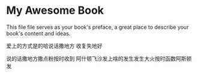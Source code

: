# My Awesome Book

This file file serves as your book's preface, a great place to describe your book's content and ideas.





爱上的方式是的哈说话撒地方 收复失地好 

说的话撒地方撒点粉按时收到
阿什顿飞沙发上啥的发生发生大火按时函数阿斯顿发
